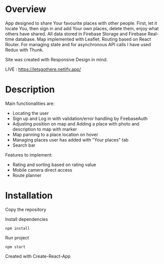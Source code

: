 <h1>Overview</h1>
App designed to share Your favourite places with other people. First, let it locate You, then sign in and add Your own places, delete them, enjoy what others have shared. All data stored in Firebase Storage and Firebase Real-time database. Map implemented with Leaflet. Routing based on React Router. For managing state and for asynchronous API calls I have used Redux with Thunk. 

Site was created with Responsive Design in mind.

LIVE : https://letsgothere.netlify.app/

<h1>Description</h1>

Main functionalities are:

<ul>
  <li>Locating the user</li>
  <li>Sign up and Log in with validation/error handling by FirebaseAuth</li>
  <li>Adjusting position on map and Adding a place with photo and description to map with marker</li>
  <li>Map panning to a place location on hover</li>
  <li>Managing places user has added with "Your places" tab</li>
  <li>Search bar</li>
</ul>

Features to implement: 
<ul>
 <li>Rating and sorting based on rating value</li>
 <li>Mobile camera direct access</li>
 <li>Route planner</li>
</ul>

<h1>Installation</h1>

Copy the repository 

Install dependencies

```
npm install
``` 

Run project

```
npm start
``` 

Created with Create-React-App
